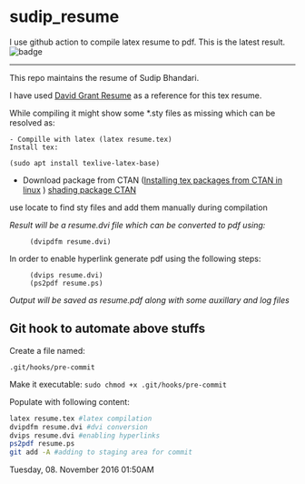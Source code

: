 # sudip_resume

I use github action to compile latex resume to pdf. This is the latest result.
![badge](https://github.com/sudipbhandari126/sudip_resume_github_page/workflows/LatexCompile/badge.svg?branch=gb)

***

This repo maintains the resume of Sudip Bhandari.

I have used [David Grant Resume](http://www.davidgrant.ca/latex_resume_template)  as a reference for this tex resume.


While compiling it might show some  \*.sty files as missing which can be resolved as:

	- Compille with latex (latex resume.tex)
	Install tex: 

	(sudo apt install texlive-latex-base)

- Download package from CTAN ([Installing tex packages from CTAN in linux](http://tex.stackexchange.com/questions/38978/how-can-i-manually-install-a-latex-package-debian-ubuntu-linux) )  [shading package CTAN](https://ctan.org/tex-archive/macros/latex209/contrib/shading)

use locate to find sty files and add them manually during compilation

*Result will be a resume.dvi file which can be converted to pdf using:*

		 (dvipdfm resume.dvi)
 In order to enable hyperlink generate pdf using the following steps:

	     (dvips resume.dvi)
	     (ps2pdf resume.ps)

*Output will be saved as resume.pdf along with some auxillary and log files*


## Git hook to automate above stuffs

Create a file named: 

`.git/hooks/pre-commit`

Make it executable: `sudo chmod +x .git/hooks/pre-commit`

Populate with following content:

```sh
latex resume.tex #latex compilation
dvipdfm resume.dvi #dvi conversion
dvips resume.dvi #enabling hyperlinks
ps2pdf resume.ps
git add -A #adding to staging area for commit
```


Tuesday, 08. November 2016 01:50AM 



